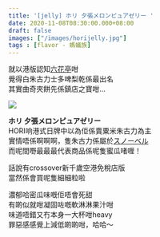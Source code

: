 ```yaml
---
title: '[jelly] ホリ 夕張メロンピュアゼリー '
date: 2020-11-08T08:30:00.000+08:00
draft: false
images: ["/images/horijelly.jpg"]
tags : [flavor - 螞蟻族]
---
```

 
就以港版認知[六花亭](https://hidie.net/hokkaido2h/)咁  
覺得白朱古力士多啤梨乾係最出名  
其實曲奇夾餅先係鎮店之寶咁...

![](/images/horijelly.jpg)

**ホリ 夕張メロンピュアゼリー**  
HORI响港式日牌中以為佢係賣粟米朱古力為主  
實情唔係啊啊啊，隻朱古力係屬於[スノーベル](https://hidie.net/snowbell/)  
而呢間嘢最最最代表商品係呢隻蜜瓜啫喱！  
  
話說有crossover新千歲空港免稅店版  
當然係會買呢隻細細粒啦  
  
濃郁哈密瓜味嘅佢唔會死甜    
有啲似就咁凝固咗嘅軟淋淋果汁咁  
味道唔錯又冇本身一大杯咁heavy  
罪惡感感覺上減低啲啲咁，哈哈～
